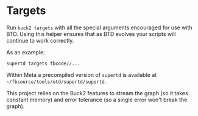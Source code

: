 # Targets

Run `buck2 targets` with all the special arguments encouraged for use with BTD. Using this helper ensures that as BTD evolves your scripts will continue to work correctly.

As an example:

```shell
supertd targets fbcode//...
```

Within Meta a precompiled version of `supertd` is available at `~/fbsource/tools/utd/supertd/supertd`.

This project relies on the Buck2 features to stream the graph (so it takes constant memory) and error tolerance (so a single error won't break the graph).

